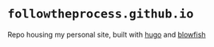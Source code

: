 # `followtheprocess.github.io`

Repo housing my personal site, built with [hugo] and [blowfish]

[hugo]: https://gohugo.io
[blowfish]: https://blowfish.page
